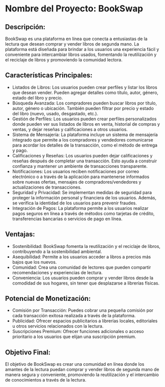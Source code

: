 # Nombre del Proyecto: BookSwap

## Descripción:
BookSwap es una plataforma en línea que conecta a entusiastas de la lectura que desean comprar y vender libros de segunda mano. La plataforma está diseñada para brindar a los usuarios una experiencia fácil y conveniente para intercambiar libros usados, fomentando la reutilización y el reciclaje de libros y promoviendo la comunidad lectora.

## Características Principales:
- Listados de Libros: Los usuarios pueden crear perfiles y listar los libros que desean vender. Pueden agregar detalles como título, autor, género, estado del libro y precio.
- Búsqueda Avanzada: Los compradores pueden buscar libros por título, autor, género o ubicación. También pueden filtrar por precio y estado del libro (nuevo, usado, desgastado, etc.).
- Gestión de Perfiles: Los usuarios pueden crear perfiles personalizados donde pueden ver sus listados de libros en venta, historial de compras y ventas, y dejar reseñas y calificaciones a otros usuarios.
- Sistema de Mensajería: La plataforma incluye un sistema de mensajería integrado que permite a los compradores y vendedores comunicarse para acordar los detalles de la transacción, como el método de entrega y pago.
- Calificaciones y Reseñas: Los usuarios pueden dejar calificaciones y reseñas después de completar una transacción. Esto ayuda a construir confianza y mantener un ambiente de transacciones transparente.
- Notificaciones: Los usuarios reciben notificaciones por correo electrónico o a través de la aplicación para mantenerse informados sobre nuevas ofertas, mensajes de compradores/vendedores y actualizaciones de transacciones.
- Seguridad y Privacidad: Se implementan medidas de seguridad para proteger la información personal y financiera de los usuarios. Además, se verifica la identidad de los usuarios para prevenir fraudes.
- Integración de Pagos: La plataforma permite a los usuarios realizar pagos seguros en línea a través de métodos como tarjetas de crédito, transferencias bancarias o servicios de pago en línea.

## Ventajas:
- Sostenibilidad: BookSwap fomenta la reutilización y el reciclaje de libros, contribuyendo a la sostenibilidad ambiental.
- Asequibilidad: Permite a los usuarios acceder a libros a precios más bajos que los nuevos.
- Comunidad: Crea una comunidad de lectores que pueden compartir recomendaciones y experiencias de lectura.
- Conveniencia: Los usuarios pueden comprar y vender libros desde la comodidad de sus hogares, sin tener que desplazarse a librerías físicas.

## Potencial de Monetización:
- Comisión por Transacción: Puedes cobrar una pequeña comisión por cada transacción exitosa realizada a través de la plataforma.
- Publicidad: Ofrecer espacios publicitarios a librerías locales, editoriales u otros servicios relacionados con la lectura.
- Suscripciones Premium: Ofrecer funciones adicionales o acceso prioritario a los usuarios que elijan una suscripción premium.

## Objetivo Final:
El objetivo de BookSwap es crear una comunidad en línea donde los amantes de la lectura puedan comprar y vender libros de segunda mano de manera segura y conveniente, promoviendo la reutilización y el intercambio de conocimientos a través de la lectura.
